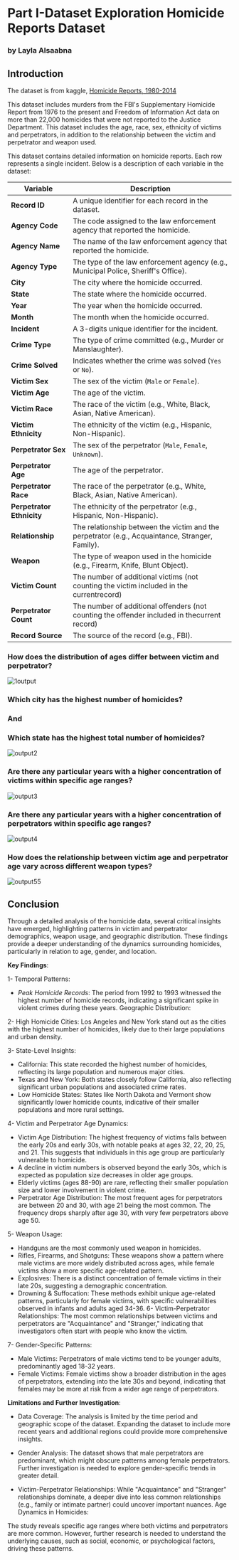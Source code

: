 # Part I-Dataset Exploration Homicide Reports Dataset
### by Layla Alsaabna


## Introduction

The dataset is from kaggle, [Homicide Reports, 1980-2014](https://www.kaggle.com/datasets/murderaccountability/homicide-reports)

This dataset includes murders from the FBI's Supplementary Homicide Report from 1976 to the present and Freedom of Information Act data on more than 22,000 homicides that were
not reported to the Justice Department. This dataset includes the age, race, sex, ethnicity of victims and perpetrators, in addition to the relationship between the victim and perpetrator and weapon used.


This dataset contains detailed information on homicide reports. Each row represents a single incident. Below is a description of each variable in the dataset:

| Variable              | Description                                                                  |
|-----------------------|------------------------------------------------------------------------------|
| **Record ID**         | A unique identifier for each record in the dataset.                          |
| **Agency Code**       | The code assigned to the law enforcement agency that reported the homicide.  |
| **Agency Name**       | The name of the law enforcement agency that reported the homicide.           |
| **Agency Type**       | The type of the law enforcement agency (e.g., Municipal Police, Sheriff's Office). |
| **City**              | The city where the homicide occurred.                                        |
| **State**             | The state where the homicide occurred.                                       |
| **Year**              | The year when the homicide occurred.                                         |
| **Month**             | The month when the homicide occurred.                                        |
| **Incident**          | A 3-digits unique identifier for the incident.                                        |
| **Crime Type**        | The type of crime committed (e.g., Murder or Manslaughter).                  |
| **Crime Solved**      | Indicates whether the crime was solved (`Yes` or `No`).                      |
| **Victim Sex**        | The sex of the victim (`Male` or `Female`).                                  |
| **Victim Age**        | The age of the victim.                                                       |
| **Victim Race**       | The race of the victim (e.g., White, Black, Asian, Native American).         |
| **Victim Ethnicity**  | The ethnicity of the victim (e.g., Hispanic, Non-Hispanic).                  |
| **Perpetrator Sex**   | The sex of the perpetrator (`Male`, `Female`, `Unknown`).                    |
| **Perpetrator Age**   | The age of the perpetrator.                                                  |
| **Perpetrator Race**  | The race of the perpetrator (e.g., White, Black, Asian, Native American).    |
| **Perpetrator Ethnicity** | The ethnicity of the perpetrator (e.g., Hispanic, Non-Hispanic).         |
| **Relationship**      | The relationship between the victim and the perpetrator (e.g., Acquaintance, Stranger, Family). |
| **Weapon**            | The type of weapon used in the homicide (e.g., Firearm, Knife, Blunt Object).|
| **Victim Count**      | The number of additional victims (not counting the victim included in the currentrecord) |
| **Perpetrator Count** | The number of additional offenders (not counting the offender included in thecurrent record)    |
| **Record Source**     | The source of the record (e.g., FBI).                                        |


### How does the distribution of ages differ between victim and perpetrator?
![1output](https://github.com/user-attachments/assets/13dce111-54e0-4d4d-b32d-c6f431d90610)



### Which city has the highest number of homicides?
### And
### Which state has the highest total number of homicides?
![output2](https://github.com/user-attachments/assets/6c510c81-efcd-4702-99bf-cf4b3889eed6)



### Are there any particular years with a higher concentration of victims within specific age ranges?
![output3](https://github.com/user-attachments/assets/37927f29-2934-4da1-b2eb-0fb16b3862e8)



### Are there any particular years with a higher concentration of perpetrators within specific age ranges?
![output4](https://github.com/user-attachments/assets/66e6ec71-620a-48bb-b038-3af97e35d009)



### How does the relationship between victim age and perpetrator age vary across different weapon types?
![output55](https://github.com/user-attachments/assets/f701e1df-5fca-4526-b32f-d817310bfa09)


## **Conclusion**


Through a detailed analysis of the homicide data, several critical insights have emerged, highlighting patterns in victim and perpetrator demographics, weapon usage, and geographic distribution. These findings provide a deeper understanding of the dynamics surrounding homicides, particularly in relation to age, gender, and location.

**Key Findings**:


1- Temporal Patterns:

* *Peak Homicide Records*: The period from 1992 to 1993 witnessed the highest number of homicide records, indicating a significant spike in violent crimes during these years.
Geographic Distribution:

2- High Homicide Cities: Los Angeles and New York stand out as the cities with the highest number of homicides, likely due to their large populations and urban density.

3- State-Level Insights:
  * California: This state recorded the highest number of homicides, reflecting its large population and numerous major cities.
  * Texas and New York: Both states closely follow California, also reflecting significant urban populations and associated crime rates.
  * Low Homicide States: States like North Dakota and Vermont show significantly lower homicide counts, indicative of their smaller populations and more rural settings.

4- Victim and Perpetrator Age Dynamics:

  * Victim Age Distribution: The highest frequency of victims falls between the early 20s and early 30s, with notable peaks at ages 32, 22, 20, 25, and 21. This suggests that individuals in this age group are particularly vulnerable to homicide.
  * A decline in victim numbers is observed beyond the early 30s, which is expected as population size decreases in older age groups.
  * Elderly victims (ages 88-90) are rare, reflecting their smaller population size and lower involvement in violent crime.
* Perpetrator Age Distribution: The most frequent ages for perpetrators are between 20 and 30, with age 21 being the most common. The frequency drops sharply after age 30, with very few perpetrators above age 50.


5- Weapon Usage:

  * Handguns are the most commonly used weapon in homicides.
  * Rifles, Firearms, and Shotguns: These weapons show a pattern where male victims are more widely distributed across ages, while female victims show a more specific age-related pattern.
  * Explosives: There is a distinct concentration of female victims in their late 20s, suggesting a demographic concentration.
  * Drowning & Suffocation: These methods exhibit unique age-related patterns, particularly for female victims, with specific vulnerabilities observed in infants and adults aged 34-36.
6- Victim-Perpetrator Relationships: The most common relationships between victims and perpetrators are "Acquaintance" and "Stranger," indicating that investigators often start with people who know the victim.

7- Gender-Specific Patterns:

  * Male Victims: Perpetrators of male victims tend to be younger adults, predominantly aged 18-32 years.
  * Female Victims: Female victims show a broader distribution in the ages of perpetrators, extending into the late 30s and beyond, indicating that females may be more at risk from a wider age range of perpetrators.


**Limitations and Further Investigation**:
* Data Coverage: The analysis is limited by the time period and geographic scope of the dataset. Expanding the dataset to include more recent years and additional regions could provide more comprehensive insights.
* Gender Analysis: The dataset shows that male perpetrators are predominant, which might obscure patterns among female perpetrators. Further investigation is needed to explore gender-specific trends in greater detail.
  
* Victim-Perpetrator Relationships: While "Acquaintance" and "Stranger" relationships dominate, a deeper dive into less common relationships (e.g., family or intimate partner) could uncover important nuances.
Age Dynamics in Homicides:

The study reveals specific age ranges where both victims and perpetrators are more common. However, further research is needed to understand the underlying causes, such as social, economic, or psychological factors, driving these patterns.
